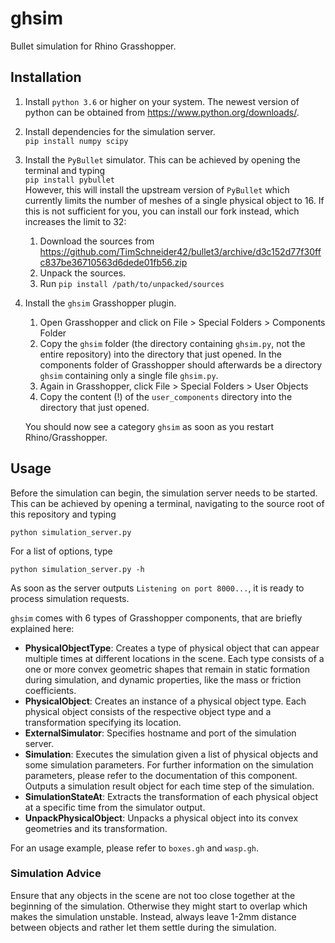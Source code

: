# ghsim
Bullet simulation for Rhino Grasshopper.

## Installation
1. Install `python 3.6` or higher on your system.
The newest version of python can be obtained from <https://www.python.org/downloads/>.

2. Install dependencies for the simulation server.<br>
```pip install numpy scipy```

3. Install the `PyBullet` simulator.
This can be achieved by opening the terminal and typing<br>
```pip install pybullet```<br>
However, this will install the upstream version of `PyBullet` which currently limits the number of meshes of a single physical object to 16.
If this is not sufficient for you, you can install our fork instead, which increases the limit to 32:
    1. Download the sources from <https://github.com/TimSchneider42/bullet3/archive/d3c152d77f30ffc837be36710563d6dede01fb56.zip>
    2. Unpack the sources.
    3. Run `pip install /path/to/unpacked/sources`
    
4. Install the `ghsim` Grasshopper plugin.
    1. Open Grasshopper and click on File > Special Folders > Components Folder
    2. Copy the `ghsim` folder (the directory containing `ghsim.py`, not the entire repository) into the directory that just opened.
    In the components folder of Grasshopper should afterwards be a directory `ghsim` containing only a single file `ghsim.py`.
    3. Again in Grasshopper, click File > Special Folders > User Objects
    4. Copy the content (!) of the `user_components` directory into the directory that just opened.
    
    You should now see a category `ghsim` as soon as you restart Rhino/Grasshopper.
    
## Usage
Before the simulation can begin, the simulation server needs to be started.
This can be achieved by opening a terminal, navigating to the source root of this repository and typing

```python simulation_server.py```

For a list of options, type 

```python simulation_server.py -h```

As soon as the server outputs `Listening on port 8000...`, it is ready to process simulation requests.

`ghsim` comes with 6 types of Grasshopper components, that are briefly explained here:

- **PhysicalObjectType**: Creates a type of physical object that can appear multiple times at different locations in the scene. 
Each type consists of a one or more convex geometric shapes that remain in static formation during simulation, and dynamic properties, like the mass or friction coefficients.
- **PhysicalObject**: Creates an instance of a physical object type. 
Each physical object consists of the respective object type and a transformation specifying its location.
- **ExternalSimulator**: Specifies hostname and port of the simulation server.
- **Simulation**: Executes the simulation given a list of physical objects and some simulation parameters.
For further information on the simulation parameters, please refer to the documentation of this component.
Outputs a simulation result object for each time step of the simulation.
- **SimulationStateAt**: Extracts the transformation of each physical object at a specific time from the simulator output.
- **UnpackPhysicalObject**: Unpacks a physical object into its convex geometries and its transformation.

For an usage example, please refer to `boxes.gh` and `wasp.gh`.

### Simulation Advice

Ensure that any objects in the scene are not too close together at the beginning of the simulation.
Otherwise they might start to overlap which makes the simulation unstable.
Instead, always leave 1-2mm distance between objects and rather let them settle during the simulation. 
